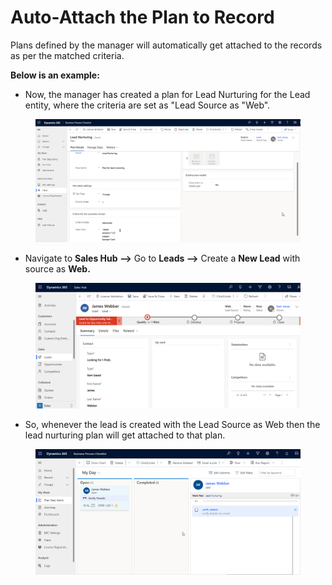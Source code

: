 # Auto-Attach the Plan to Record

Plans defined by the manager will automatically get attached to the records as per the matched criteria.

**Below is an example:**

* Now, the manager has created a plan for Lead Nurturing for the Lead entity, where the criteria are set as "Lead Source as "Web".

<figure><img src="../../../.gitbook/assets/auto attach records 1.png" alt=""><figcaption></figcaption></figure>

* Navigate to **Sales Hub -->** Go to **Leads -->** Create a **New Lead** with source as **Web.**

<figure><img src="../../../.gitbook/assets/connect records  lead 1.png" alt=""><figcaption></figcaption></figure>

* So, whenever the lead is created with the Lead Source as Web then the lead nurturing plan will get attached to that plan.

<figure><img src="../../../.gitbook/assets/Connect record final ss.png" alt=""><figcaption></figcaption></figure>

